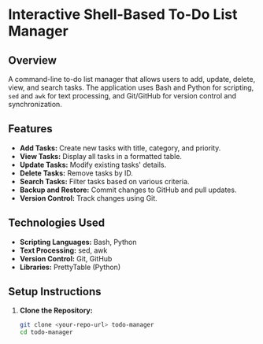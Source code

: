 # Interactive Shell-Based To-Do List Manager

## Overview

A command-line to-do list manager that allows users to add, update, delete, view, and search tasks. The application uses Bash and Python for scripting, `sed` and `awk` for text processing, and Git/GitHub for version control and synchronization.

## Features

- **Add Tasks:** Create new tasks with title, category, and priority.
- **View Tasks:** Display all tasks in a formatted table.
- **Update Tasks:** Modify existing tasks' details.
- **Delete Tasks:** Remove tasks by ID.
- **Search Tasks:** Filter tasks based on various criteria.
- **Backup and Restore:** Commit changes to GitHub and pull updates.
- **Version Control:** Track changes using Git.

## Technologies Used

- **Scripting Languages:** Bash, Python
- **Text Processing:** sed, awk
- **Version Control:** Git, GitHub
- **Libraries:** PrettyTable (Python)

## Setup Instructions

1. **Clone the Repository:**
   ```bash
   git clone <your-repo-url> todo-manager
   cd todo-manager

